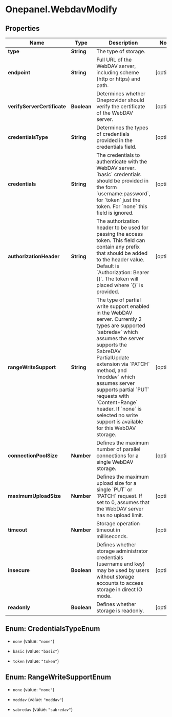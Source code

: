 # Onepanel.WebdavModify

## Properties
Name | Type | Description | Notes
------------ | ------------- | ------------- | -------------
**type** | **String** | The type of storage. | 
**endpoint** | **String** | Full URL of the WebDAV server, including scheme (http or https) and path.  | [optional] 
**verifyServerCertificate** | **Boolean** | Determines whether Oneprovider should verify the certificate of the WebDAV server.  | [optional] 
**credentialsType** | **String** | Determines the types of credentials provided in the credentials field.  | [optional] 
**credentials** | **String** | The credentials to authenticate with the WebDAV server. &#x60;basic&#x60; credentials should be provided in the form &#x60;username:password&#x60;, for &#x60;token&#x60; just the token. For &#x60;none&#x60; this field is ignored.  | [optional] 
**authorizationHeader** | **String** | The authorization header to be used for passing the access token. This field can contain any prefix that should be added to the header value. Default is &#x60;Authorization: Bearer {}&#x60;. The token will placed where &#x60;{}&#x60; is provided.  | [optional] 
**rangeWriteSupport** | **String** | The type of partial write support enabled in the WebDAV server. Currently 2 types are supported &#x60;sabredav&#x60; which assumes the server supports the SabreDAV PartialUpdate extension via &#x60;PATCH&#x60; method, and &#x60;moddav&#x60; which assumes server supports partial &#x60;PUT&#x60; requests with &#x60;Content-Range&#x60; header. If &#x60;none&#x60; is selected no write support is available for this WebDAV storage.  | [optional] 
**connectionPoolSize** | **Number** | Defines the maximum number of parallel connections for a single WebDAV storage.  | [optional] 
**maximumUploadSize** | **Number** | Defines the maximum upload size for a single &#x60;PUT&#x60; or &#x60;PATCH&#x60; request. If set to 0, assumes that the WebDAV server has no upload limit.  | [optional] 
**timeout** | **Number** | Storage operation timeout in milliseconds. | [optional] 
**insecure** | **Boolean** | Defines whether storage administrator credentials (username and key) may be used by users without storage accounts to access storage in direct IO mode.  | [optional] 
**readonly** | **Boolean** | Defines whether storage is readonly. | [optional] 


<a name="CredentialsTypeEnum"></a>
## Enum: CredentialsTypeEnum


* `none` (value: `"none"`)

* `basic` (value: `"basic"`)

* `token` (value: `"token"`)




<a name="RangeWriteSupportEnum"></a>
## Enum: RangeWriteSupportEnum


* `none` (value: `"none"`)

* `moddav` (value: `"moddav"`)

* `sabredav` (value: `"sabredav"`)





